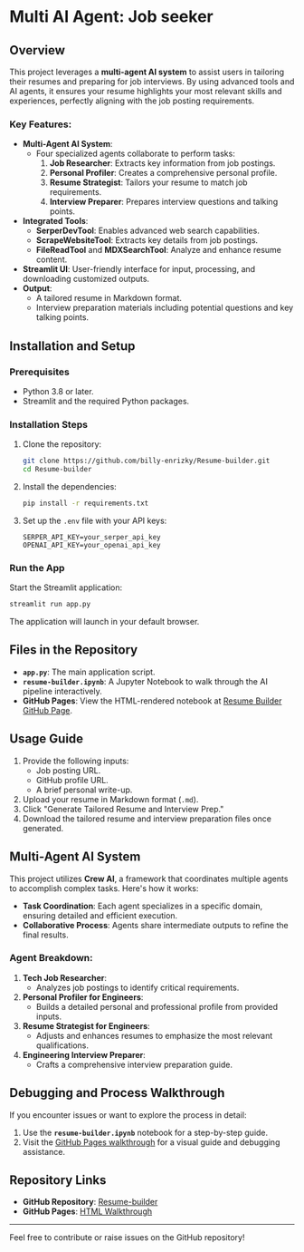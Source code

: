 # Multi AI Agent: Job seeker

## Overview
This project leverages a **multi-agent AI system** to assist users in tailoring their resumes and preparing for job interviews. By using advanced tools and AI agents, it ensures your resume highlights your most relevant skills and experiences, perfectly aligning with the job posting requirements.

### Key Features:
- **Multi-Agent AI System**: 
  - Four specialized agents collaborate to perform tasks: 
    1. **Job Researcher**: Extracts key information from job postings.
    2. **Personal Profiler**: Creates a comprehensive personal profile.
    3. **Resume Strategist**: Tailors your resume to match job requirements.
    4. **Interview Preparer**: Prepares interview questions and talking points.
- **Integrated Tools**:
  - **SerperDevTool**: Enables advanced web search capabilities.
  - **ScrapeWebsiteTool**: Extracts key details from job postings.
  - **FileReadTool** and **MDXSearchTool**: Analyze and enhance resume content.
- **Streamlit UI**: User-friendly interface for input, processing, and downloading customized outputs.
- **Output**:
  - A tailored resume in Markdown format.
  - Interview preparation materials including potential questions and key talking points.

## Installation and Setup

### Prerequisites
- Python 3.8 or later.
- Streamlit and the required Python packages.

### Installation Steps
1. Clone the repository:
   ```bash
   git clone https://github.com/billy-enrizky/Resume-builder.git
   cd Resume-builder
   ```
2. Install the dependencies:
   ```bash
   pip install -r requirements.txt
   ```
3. Set up the `.env` file with your API keys:
   ```plaintext
   SERPER_API_KEY=your_serper_api_key
   OPENAI_API_KEY=your_openai_api_key
   ```

### Run the App
Start the Streamlit application:
```bash
streamlit run app.py
```
The application will launch in your default browser.

## Files in the Repository
- **`app.py`**: The main application script.
- **`resume-builder.ipynb`**: A Jupyter Notebook to walk through the AI pipeline interactively.
- **GitHub Pages**: View the HTML-rendered notebook at [Resume Builder GitHub Page](https://billy-enrizky.github.io/Resume-builder/).

## Usage Guide
1. Provide the following inputs:
   - Job posting URL.
   - GitHub profile URL.
   - A brief personal write-up.
2. Upload your resume in Markdown format (`.md`).
3. Click "Generate Tailored Resume and Interview Prep."
4. Download the tailored resume and interview preparation files once generated.

## Multi-Agent AI System
This project utilizes **Crew AI**, a framework that coordinates multiple agents to accomplish complex tasks. Here's how it works:
- **Task Coordination**: Each agent specializes in a specific domain, ensuring detailed and efficient execution.
- **Collaborative Process**: Agents share intermediate outputs to refine the final results.

### Agent Breakdown:
1. **Tech Job Researcher**:
   - Analyzes job postings to identify critical requirements.
2. **Personal Profiler for Engineers**:
   - Builds a detailed personal and professional profile from provided inputs.
3. **Resume Strategist for Engineers**:
   - Adjusts and enhances resumes to emphasize the most relevant qualifications.
4. **Engineering Interview Preparer**:
   - Crafts a comprehensive interview preparation guide.

## Debugging and Process Walkthrough
If you encounter issues or want to explore the process in detail:
1. Use the **`resume-builder.ipynb`** notebook for a step-by-step guide.
2. Visit the [GitHub Pages walkthrough](https://billy-enrizky.github.io/Resume-builder/) for a visual guide and debugging assistance.

## Repository Links
- **GitHub Repository**: [Resume-builder](https://github.com/billy-enrizky/Resume-builder)
- **GitHub Pages**: [HTML Walkthrough](https://billy-enrizky.github.io/Resume-builder/)

---

Feel free to contribute or raise issues on the GitHub repository!
